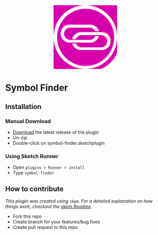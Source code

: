 <div align="center">
  <a href="https://www.sketch.com/extensions/plugins/">
    <img width="200" height="200" src="https://raw.githubusercontent.com/afifkhaidir/symbol-finder/master/assets/icon.png">
  </a>
</div>

# Symbol Finder

## Installation

### Manual Download

- [Download](../../releases/latest/download/symbol-finder.sketchplugin.zip) the latest release of the plugin
- Un-zip
- Double-click on symbol-finder.sketchplugin

### Using Sketch Runner

- Open `plugins > Runner > install`
- Type `symbol-finder`

## How to contribute

_This plugin was created using `skpm`. For a detailed explanation on how things work, checkout the [skpm Readme](https://github.com/skpm/skpm/blob/master/README.md)._

- Fork this repo
- Create branch for your features/bug fixes
- Create pull request to this repo
